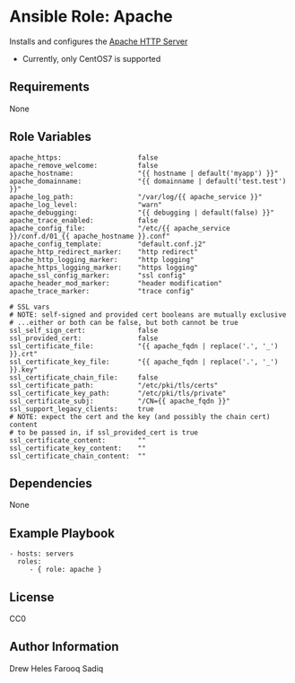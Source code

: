 Ansible Role: Apache
=========

Installs and configures the [Apache HTTP Server](https://httpd.apache.org/)

* Currently, only CentOS7 is supported

Requirements
------------

None

Role Variables
--------------

    apache_https:                   false
    apache_remove_welcome:          false
    apache_hostname:                "{{ hostname | default('myapp') }}"
    apache_domainname:              "{{ domainname | default('test.test') }}"
    apache_log_path:                "/var/log/{{ apache_service }}"
    apache_log_level:               "warn"
    apache_debugging:               "{{ debugging | default(false) }}"
    apache_trace_enabled:           false
    apache_config_file:             "/etc/{{ apache_service }}/conf.d/01_{{ apache_hostname }}.conf"
    apache_config_template:         "default.conf.j2"
    apache_http_redirect_marker:    "http redirect"
    apache_http_logging_marker:     "http logging"
    apache_https_logging_marker:    "https logging"
    apache_ssl_config_marker:       "ssl config"
    apache_header_mod_marker:       "header modification"
    apache_trace_marker:            "trace config"

    # SSL vars
    # NOTE: self-signed and provided cert booleans are mutually exclusive
    # ...either or both can be false, but both cannot be true
    ssl_self_sign_cert:             false
    ssl_provided_cert:              false
    ssl_certificate_file:           "{{ apache_fqdn | replace('.', '_') }}.crt"
    ssl_certificate_key_file:       "{{ apache_fqdn | replace('.', '_') }}.key"
    ssl_certificate_chain_file:     false
    ssl_certificate_path:           "/etc/pki/tls/certs"
    ssl_certificate_key_path:       "/etc/pki/tls/private"
    ssl_certificate_subj:           "/CN={{ apache_fqdn }}"
    ssl_support_legacy_clients:     true
    # NOTE: expect the cert and the key (and possibly the chain cert) content
    # to be passed in, if ssl_provided_cert is true
    ssl_certificate_content:        ""
    ssl_certificate_key_content:    ""
    ssl_certificate_chain_content:  ""

Dependencies
------------

None

Example Playbook
----------------

    - hosts: servers
      roles:
         - { role: apache }

License
-------

CC0

Author Information
------------------

Drew Heles
Farooq Sadiq
